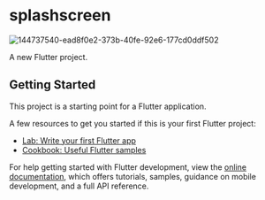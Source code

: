 # splashscreen

![144737540-ead8f0e2-373b-40fe-92e6-177cd0ddf502](https://user-images.githubusercontent.com/23151871/232323438-3302bf8c-bbc5-4ef2-b5dd-94305eb3bbe2.png)


A new Flutter project.

## Getting Started

This project is a starting point for a Flutter application.

A few resources to get you started if this is your first Flutter project:

- [Lab: Write your first Flutter app](https://docs.flutter.dev/get-started/codelab)
- [Cookbook: Useful Flutter samples](https://docs.flutter.dev/cookbook)

For help getting started with Flutter development, view the
[online documentation](https://docs.flutter.dev/), which offers tutorials,
samples, guidance on mobile development, and a full API reference.
